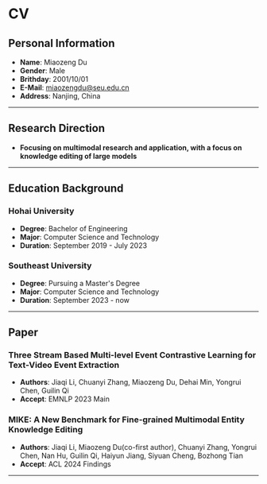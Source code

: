 # CV

## Personal Information

- **Name**: Miaozeng Du
- **Gender**: Male
- **Brithday**: 2001/10/01
- **E-Mail**: miaozengdu@seu.edu.cn
- **Address**: Nanjing, China

---
## Research Direction

- **Focusing on multimodal research and application, with a focus on knowledge editing of large models**

---
## Education Background

### Hohai University
- **Degree**: Bachelor of Engineering
- **Major**: Computer Science and Technology
- **Duration**: September 2019 - July 2023

### Southeast University
- **Degree**: Pursuing a Master's Degree
- **Major**: Computer Science and Technology
- **Duration**: September 2023 - now

---

## Paper

### Three Stream Based Multi-level Event Contrastive Learning for Text-Video Event Extraction
- **Authors**: Jiaqi Li, Chuanyi Zhang, Miaozeng Du, Dehai Min, Yongrui Chen, Guilin Qi
- **Accept**: EMNLP 2023 Main


### MIKE: A New Benchmark for Fine-grained Multimodal Entity Knowledge Editing
- **Authors**: Jiaqi Li, Miaozeng Du(co-first author), Chuanyi Zhang, Yongrui Chen, Nan Hu, Guilin Qi, Haiyun Jiang, Siyuan Cheng, Bozhong Tian
- **Accept**: ACL 2024 Findings

---




